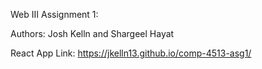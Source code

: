 Web III Assignment 1:

Authors: 
Josh Kelln and Shargeel Hayat

React App Link:
https://jkelln13.github.io/comp-4513-asg1/
